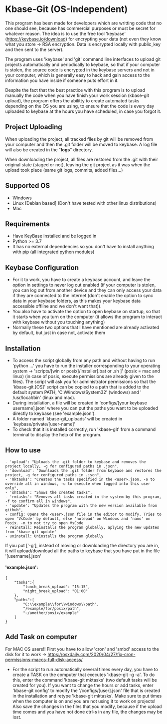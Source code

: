 
# Kbase-Git (OS-Independent)

This program has been made for developers which are writting code that no one should see, because has commercial purposes or must be secret for whatever reason. The idea is to use the free tool 'keybase' (https://keybase.io/download) for encrypting your data (not even they know what you store -> RSA encryption. Data is encrypted locally with public_key and then sent to the server). 

The program uses 'keybase' and 'git' command line interfaces to upload git projects automatically and periodically to keybase, so that if your computer is stolen, the source code is encrypted in the keybase servers and not in your computer, which is generally easy to hack and gain access to the information you have inside if someone puts effort in it.

Despite the fact that the best practice with this program is to upload manually the code when you have finish your work session (kbase-git upload), the program offers the abilitty to create automated tasks depending on the OS you are using, to ensure that the code is every day uploaded to keybase at the hours you have scheduled, in case you forgot it.

## Project Uploading
When uploading the project, all tracked files by git will be removed from your computer and then the .git folder will be moved to keybase. A log file will also be created in the "__logs__" directory.

When downloading the project, all files are restored from the .git with their original state (staged or not), leaving the git project as it was when the upload took place (same git logs, commits, added files...) 

## Supported OS
- Windows
- Linux [Debian based] (Don't have tested with other linux distributions)
- Mac

## Requirements
- Have KeyBase installed and be logged in
- Python >= 3.7
- It has no external dependencies so you don't have to install anything with pip (all integrated python modules)

## Keybase Configuration
- For it to work, you have to create a keybase account, and leave the option in settings to never log out enabled (if your computer is stolen, you can log out from another device and they can only access your data if they are connected to the internet (don't enable the option to sync data in your keybase folders, as this makes your keybase data accessible offline and we don't want that)).
- You also have to activate the option to open keybase on startup, so that it starts when you turn on the computer (it allows the program to interact with keybase without you touching anything)
- Normally these two options that I have mentioned are already activated by default, but just in case not, activate them

## Installation
- To access the script globally from any path and without having to run 'python ...' you have to run the installer corresponding to your operating system -> 'scripts/[win or posix]/installer[.bat or .sh ]' (posix = mac and linux) (in case of posix, execute permissions are already given to the files). The script will ask you for administrator permissions so that the 'kbase-git.[OS]' script can be copied to a path that is added to the default system PATH, 'C:\Windows\System32' (windows) and ' /usr/local/bin' (linux and mac).
- During installation, a file will be created in 'configs/[your keybase username].json' where you can put the paths you want to be uploaded directly to keybase (see 'example.json').
- A folder named 'kbase-git_uploads' will be created in 'keybase/private/[user-name]'
- To check that it is installed correctly, run 'kbase-git' from a command terminal to display the help of the program.

## How to use
    - 'upload': "Uploads the .git folder to keybase and removes the project locally, -g for configured paths in .json",
    - 'download': "Downloads the .git folder from keybase and restores the project, -g for configured paths in .json",
    - 'mktasks': "Creates the tasks specified in the <user>.json, -o to override all in windows, -u to execute when logged into this user only",
    - 'shtasks': "Shows the created tasks",
    - 'rmtasks': "Removes all tasks created in the system by this program, -f to confirm all in windows",
    - 'update': "Updates the program with the new version available from github",
    - config: Opens the <user>.json file in the editor to modify. Tries to open 'VsCode' by default, else 'notepad' on Windows and 'nano' on Posix. -n to not try to open VsCode
    - reinstall: Reinstalls the program globally, aplying the new updates from 'kbase-git update'
    - uninstall: Uninstalls the program globally
If you put ['-g'], instead of moving or downloading the directory you are in, it will upload/download all the paths to keybase that you have put in the file '[username].json'

#### 'example.json':
```
{
    "tasks":{
        "lunch_break_upload": "15:15",
        "night_break_upload": "01:00"
    },
    "paths":[
        "C:\\example\\for\\windows\\path",
        "/example/for/posix/path",
        "~/another/posix/example"
    ]
}
```

## Add Task on computer
For MAC OS users!!
First you have to allow 'cron' and 'smbd' access to the disk for it to work -> https://osxdaily.com/2020/04/27/fix-cron-permissions-macos-full-disk-access/
- For the script to run automatically several times every day, you have to create a TASK on the computer that executes 'kbase-git -g -a'. To do this, enter the command 'kbase-git mktasks' (two default tasks will be created for you). If you want to change the hours or add tasks, enter 'kbase-git config' to modify the '/configs/[user].json' file that is created in the installation and retype 'kbase-git mktasks'. Make sure to put times when the computer is on and you are not using it to work on projects! Also save the changes in the files that you modify, because if the upload time comes and you have not done ctrl-s in any file, the changes may be lost.